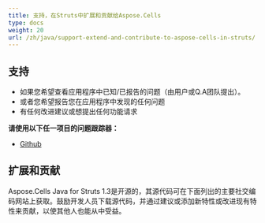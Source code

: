 ```yaml
---
title: 支持，在Struts中扩展和贡献给Aspose.Cells
type: docs
weight: 20
url: /zh/java/support-extend-and-contribute-to-aspose-cells-in-struts/
---
```


## **支持**
- 如果您希望查看应用程序中已知/已报告的问题（由用户或Q.A团队提出）。 
- 或者您希望报告您在应用程序中发现的任何问题
- 有任何改进建议或想提出任何功能请求

**请使用以下任一项目的问题跟踪器：**

- [Github](https://github.com/aspose-cells/Aspose.Cells-for-Java/issues)
## **扩展和贡献**
Aspose.Cells Java for Struts 1.3是开源的，其源代码可在下面列出的主要社交编码网站上获取。鼓励开发人员下载源代码，并通过建议或添加新特性或改进现有特性来贡献，以使其他人也能从中受益。

